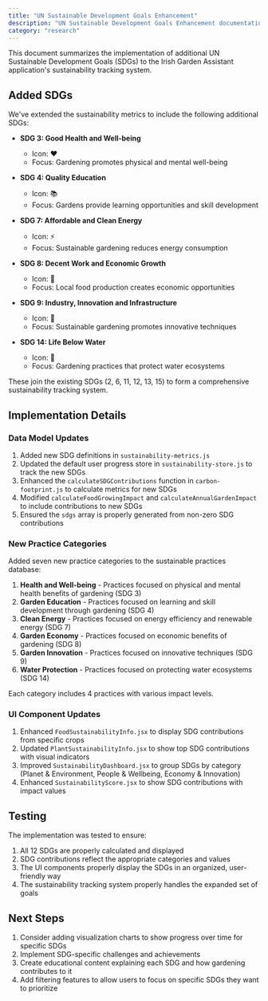 ```yaml
---
title: "UN Sustainable Development Goals Enhancement"
description: "UN Sustainable Development Goals Enhancement documentation"
category: "research"
---
```


This document summarizes the implementation of additional UN Sustainable Development Goals (SDGs) to the Irish Garden Assistant application's sustainability tracking system.

## Added SDGs

We've extended the sustainability metrics to include the following additional SDGs:

- **SDG 3: Good Health and Well-being**

  - Icon: ❤️
  - Focus: Gardening promotes physical and mental well-being

- **SDG 4: Quality Education**

  - Icon: 📚
  - Focus: Gardens provide learning opportunities and skill development

- **SDG 7: Affordable and Clean Energy**

  - Icon: ⚡
  - Focus: Sustainable gardening reduces energy consumption

- **SDG 8: Decent Work and Economic Growth**

  - Icon: 💼
  - Focus: Local food production creates economic opportunities

- **SDG 9: Industry, Innovation and Infrastructure**

  - Icon: 🔧
  - Focus: Sustainable gardening promotes innovative techniques

- **SDG 14: Life Below Water**
  - Icon: 🌊
  - Focus: Gardening practices that protect water ecosystems

These join the existing SDGs (2, 6, 11, 12, 13, 15) to form a comprehensive sustainability tracking system.

## Implementation Details

### Data Model Updates

1. Added new SDG definitions in `sustainability-metrics.js`
2. Updated the default user progress store in `sustainability-store.js` to track the new SDGs
3. Enhanced the `calculateSDGContributions` function in `carbon-footprint.js` to calculate metrics for new SDGs
4. Modified `calculateFoodGrowingImpact` and `calculateAnnualGardenImpact` to include contributions to new SDGs
5. Ensured the `sdgs` array is properly generated from non-zero SDG contributions

### New Practice Categories

Added seven new practice categories to the sustainable practices database:

1. **Health and Well-being** - Practices focused on physical and mental health benefits of gardening (SDG 3)
2. **Garden Education** - Practices focused on learning and skill development through gardening (SDG 4)
3. **Clean Energy** - Practices focused on energy efficiency and renewable energy (SDG 7)
4. **Garden Economy** - Practices focused on economic benefits of gardening (SDG 8)
5. **Garden Innovation** - Practices focused on innovative techniques (SDG 9)
6. **Water Protection** - Practices focused on protecting water ecosystems (SDG 14)

Each category includes 4 practices with various impact levels.

### UI Component Updates

1. Enhanced `FoodSustainabilityInfo.jsx` to display SDG contributions from specific crops
2. Updated `PlantSustainabilityInfo.jsx` to show top SDG contributions with visual indicators
3. Improved `SustainabilityDashboard.jsx` to group SDGs by category (Planet & Environment, People & Wellbeing, Economy & Innovation)
4. Enhanced `SustainabilityScore.jsx` to show SDG contributions with impact values

## Testing

The implementation was tested to ensure:

1. All 12 SDGs are properly calculated and displayed
2. SDG contributions reflect the appropriate categories and values
3. The UI components properly display the SDGs in an organized, user-friendly way
4. The sustainability tracking system properly handles the expanded set of goals

## Next Steps

1. Consider adding visualization charts to show progress over time for specific SDGs
2. Implement SDG-specific challenges and achievements
3. Create educational content explaining each SDG and how gardening contributes to it
4. Add filtering features to allow users to focus on specific SDGs they want to prioritize
